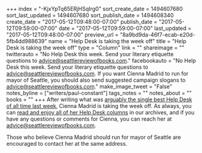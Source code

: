 +++
index = "-KjxYpTq65ERjHSqIrg0"
sort_create_date = 1494607680
sort_last_updated = 1494607680
sort_publish_date = 1494608340
create_date = "2017-05-12T09:48:00-07:00"
publish_date = "2017-05-12T09:59:00-07:00"
date = "2017-05-12T09:59:00-07:00"
last_updated = "2017-05-12T09:48:00-07:00"
preview_url = "8a9bd9da-46f7-ecab-e20d-5fb4dd988639"
name = "Help Desk is taking the week off"
title = "Help Desk is taking the week off"
type = "Column"
link = ""
shareimage = ""
twitterauto = "No Help Desk this week. Send your literary etiquette questions to advice@seattlereviewofbooks.com."
facebookauto = "No Help Desk this week. Send your literary etiquette questions to advice@seattlereviewofbooks.com. If you want Cienna Madrid to run for mayor of Seattle, you should also send suggested campaign slogans to advice@seattlereviewofbooks.com."
make_image_tweet = "False"
notes_byline = ["writers/paul-constant"]
tags_notes = ""
notes_about = ""
books = ""
+++
After writing what was [arguably the single best Help Desk of all time last week](http://www.seattlereviewofbooks.com/notes/2017/05/05/the-help-desk-name-one-good-thing-and-one-bad-thing-about-seattle/), Cienna Madrid is taking the week off. As always, you can [read and enjoy all of her Help Desk columns](http://www.seattlereviewofbooks.com/tags/the-help-desk/) in our archives, and if you have any questions or comments for Cienna, you can reach her at advice@seattlereviewofbooks.com. 

Those who believe Cienna Madrid should run for mayor of Seattle are encouraged to contact her at the same address.